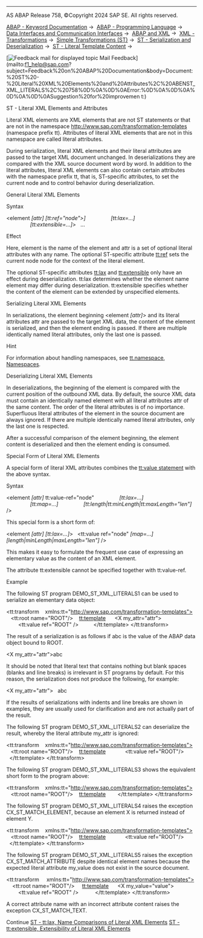   

* * *

AS ABAP Release 758, ©Copyright 2024 SAP SE. All rights reserved.

[ABAP - Keyword Documentation](https://help.sap.com/doc/abapdocu_758_index_htm/7.58/en-US/abenabap.htm) →  [ABAP - Programming Language](https://help.sap.com/doc/abapdocu_758_index_htm/7.58/en-US/abenabap_reference.htm) →  [Data Interfaces and Communication Interfaces](https://help.sap.com/doc/abapdocu_758_index_htm/7.58/en-US/abenabap_data_communication.htm) →  [ABAP and XML](https://help.sap.com/doc/abapdocu_758_index_htm/7.58/en-US/abenabap_xml.htm) →  [XML - Transformations](https://help.sap.com/doc/abapdocu_758_index_htm/7.58/en-US/abenabap_xml_trafos.htm) →  [Simple Transformations (ST)](https://help.sap.com/doc/abapdocu_758_index_htm/7.58/en-US/abenabap_st.htm) →  [ST - Serialization and Deserialization](https://help.sap.com/doc/abapdocu_758_index_htm/7.58/en-US/abenst_serial_deserial.htm) →  [ST - Literal Template Content](https://help.sap.com/doc/abapdocu_758_index_htm/7.58/en-US/abenst_literals.htm) → 

 [![](Mail.gif?object=Mail.gif "Feedback mail for displayed topic") Mail Feedback](mailto:f1_help@sap.com?subject=Feedback%20on%20ABAP%20Documentation&body=Document:%20ST%20-%20Literal%20XML%20Elements%20and%20Attributes%2C%20ABENST_XML_LITERALS%2C%20758%0D%0A%0D%0AError:%0D%0A%0D%0A%0D%0A%0D%0ASuggestion%20for%20improvemen
t:)

ST - Literal XML Elements and Attributes

Literal XML elements are XML elements that are not ST statements or that are not in the namespace http://www.sap.com/transformation-templates (namespace prefix tt). Attributes of literal XML elements that are not in this namespace are called literal attributes.

During serialization, literal XML elements and their literal attributes are passed to the target XML document unchanged. In deserializations they are compared with the XML source document word by word. In addition to the literal attributes, literal XML elements can also contain certain attributes with the namespace prefix tt, that is, ST-specific attributes, to set the current node and to control behavior during deserialization.

General Literal XML Elements   

Syntax

<element *\[*attr*\]* *\[*tt:ref="node">*\]*
                *\[*tt:lax=...*\]*
                *\[*tt:extensible=...*\]*\>
  ...
</element>

Effect

Here, element is the name of the element and attr is a set of optional literal attributes with any name. The optional ST-specific attribute [tt:ref](https://help.sap.com/doc/abapdocu_758_index_htm/7.58/en-US/abenst_tt_ref.htm) sets the current node node for the context of the literal element.

The optional ST-specific attributes [tt:lax](https://help.sap.com/doc/abapdocu_758_index_htm/7.58/en-US/abenst_tt_lax.htm) and [tt:extensible](https://help.sap.com/doc/abapdocu_758_index_htm/7.58/en-US/abenst_tt_extensible.htm) only have an effect during deserialization. tt:lax determines whether the element name element may differ during deserialization. tt:extensible specifies whether the content of the element can be extended by unspecified elements.

Serializing Literal XML Elements   

In serializations, the element beginning <element *\[*attr*\]*\> and its literal attributes attr are passed to the target XML data, the content of the element is serialized, and then the element ending </element> is passed. If there are multiple identically named literal attributes, only the last one is passed.

Hint

For information about handling namespaces, see [tt.namespace, Namespaces](https://help.sap.com/doc/abapdocu_758_index_htm/7.58/en-US/abenst_tt_namespace.htm).

Deserializing Literal XML Elements   

In deserializations, the beginning of the element is compared with the current position of the outbound XML data. By default, the source XML data must contain an identically named element with all literal attributes attr of the same content. The order of the literal attributes is of no importance. Superfluous literal attributes of the element in the source document are always ignored. If there are multiple identically named literal attributes, only the last one is respected.

After a successful comparison of the element beginning, the element content is deserialized and then the element ending is consumed.

Special Form of Literal XML Elements   

A special form of literal XML attributes combines the [tt:value statement](https://help.sap.com/doc/abapdocu_758_index_htm/7.58/en-US/abenst_tt_value_elementary.htm) with the above syntax.

Syntax

<element *\[*attr*\]* tt:value-ref="node"
                *\[*tt:lax=...*\]*
                *\[*tt:map=...*\]*
                *\[*tt:length*|*tt:minLength*|*tt:maxLength="len"*\]* />

This special form is a short form of:

<element *\[*attr*\]* *\[*tt:lax=...*\]*\>
  <tt:value ref="node" *\[*map=...*\]*
                       *\[*length*|*minLength*|*maxLength="len"*\]* />
</element>

This makes it easy to formulate the frequent use case of expressing an elementary value as the content of an XML element.

The attribute tt:extensible cannot be specified together with tt:value-ref.

Example

The following ST program DEMO\_ST\_XML\_LITERALS1 can be used to serialize an elementary data object:

<?sap.transform simple?>
<tt:transform
   xmlns:tt="http://www.sap.com/transformation-templates">
   <tt:root name="ROOT"/>
   <tt:template>
     <X my\_attr="attr">
        <tt:value ref="ROOT" />
      </X>
  </tt:template>
</tt:transform>

The result of a serialization is as follows if abc is the value of the ABAP data object bound to ROOT.

<X my\_attr="attr">abc</X>

It should be noted that literal text that contains nothing but blank spaces (blanks and line breaks) is irrelevant in ST programs by default. For this reason, the serialization does not produce the following, for example:

<X my\_attr="attr">
  abc
</X>

If the results of serializations with indents and line breaks are shown in examples, they are usually used for clarification and are not actually part of the result.

The following ST program DEMO\_ST\_XML\_LITERALS2 can deserialize the result, whereby the literal attribute my\_attr is ignored:

<?sap.transform simple?>
<tt:transform
   xmlns:tt="http://www.sap.com/transformation-templates">
   <tt:root name="ROOT"/>
   <tt:template>
    <X>
       <tt:value ref="ROOT"/>
     </X>
  </tt:template>
</tt:transform>

The following ST program DEMO\_ST\_XML\_LITERALS3 shows the equivalent short form to the program above:

<?sap.transform simple?>
<tt:transform
   xmlns:tt="http://www.sap.com/transformation-templates">
   <tt:root name="ROOT"/>
   <tt:template>
    <X tt:value-ref="ROOT" />
  </tt:template>
</tt:transform>

The following ST program DEMO\_ST\_XML\_LITERALS4 raises the exception CX\_ST\_MATCH\_ELEMENT, because an element X is returned instead of element Y.

<?sap.transform simple?>
<tt:transform
   xmlns:tt="http://www.sap.com/transformation-templates">
   <tt:root name="ROOT"/>
   <tt:template>
    <Y>
       <tt:value ref="ROOT"/>
     </Y>
  </tt:template>
</tt:transform>

The following ST program DEMO\_ST\_XML\_LITERALS5 raises the exception CX\_ST\_MATCH\_ATTRIBUTE despite identical element names because the expected literal attribute my\_value does not exist in the source document.

<?sap.transform simple?>
<tt:transform
    xmlns:tt="http://www.sap.com/transformation-templates">
    <tt:root name="ROOT"/>
    <tt:template>
     <X my\_value="value">
        <tt:value ref="ROOT" />
      </X>
   </tt:template>
</tt:transform>

A correct attribute name with an incorrect attribute content raises the exception CX\_ST\_MATCH\_TEXT.

Continue
[ST - tt:lax, Name Comparisons of Literal XML Elements](https://help.sap.com/doc/abapdocu_758_index_htm/7.58/en-US/abenst_tt_lax.htm)
[ST - tt:extensible, Extensibility of Literal XML Elements](https://help.sap.com/doc/abapdocu_758_index_htm/7.58/en-US/abenst_tt_extensible.htm)